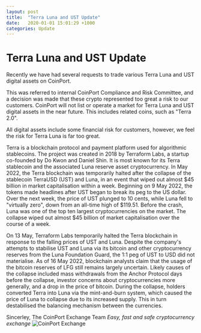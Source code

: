 ```yaml
---
layout: post
title:  "Terra Luna and UST Update"
date:   2020-01-01 15:01:29 +1000
categories: Update
---
```

# Terra Luna and UST Update

Recently we have had several requests to trade various Terra Luna and UST digital assets on CoinPort.

This was referred to internal CoinPort Compliance and Risk Committee, and a decision was made that these crypto represented too great a risk to our customers. CoinPort will not list or operate a market for Terra Luna and UST digital assets in the near future. This includes related coins, such as "Terra 2.0".

All digital assets include some financial risk for customers, however, we feel the risk for Terra Luna is far too great.

Terra is a blockchain protocol and payment platform used for algorithmic stablecoins. The project was created in 2018 by Terraform Labs, a startup co-founded by Do Kwon and Daniel Shin. It is most known for its Terra stablecoin and the associated Luna reserve asset cryptocurrency. In May 2022, the Terra blockchain was temporarily halted after the collapse of the stablecoin TerraUSD (UST) and Luna, in an event that wiped out almost $45 billion in market capitalisation within a week.
Beginning on 9 May 2022, the tokens made headlines after UST began to break its peg to the US dollar. Over the next week, the price of UST plunged to 10 cents, while Luna fell to "virtually zero", down from an all-time high of $119.51. Before the crash, Luna was one of the top ten largest cryptocurrencies on the market. The collapse wiped out almost $45 billion of market capitalisation over the course of a week.

On 13 May, Terraform Labs temporarily halted the Terra blockchain in response to the falling prices of UST and Luna. Despite the company's attempts to stabilise UST and Luna via its bitcoin and other cryptocurrency reserves from the Luna Foundation Guard, the 1:1 peg of UST to USD did not materialise. As of 16 May 2022, blockchain analysts claim that the usage of the bitcoin reserves of LFG still remains largely uncertain.
Likely causes of the collapse included mass withdrawals from the Anchor Protocol days before the collapse, investor concerns about cryptocurrencies more generally, and a drop in the price of bitcoin. During the collapse, holders converted Terra into Luna via the mint-and-burn system, which caused the price of Luna to collapse due to its increased supply. This in turn destabilised the balancing mechanism between the currencies.

Sincerley,
The CoinPort Exchange Team
*Easy, fast and safe cryptocurrency exchange*
![CoinPort Exchange](image/coinport.png)
